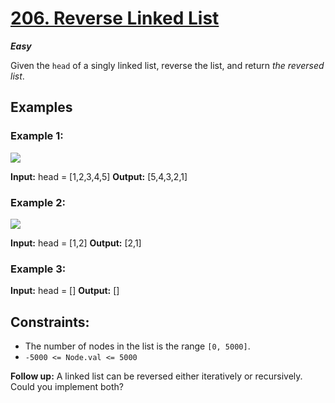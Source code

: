 # [206. Reverse Linked List](https://leetcode.com/problems/reverse-linked-list/)

***Easy***

Given the `head` of a singly linked list, reverse the list, and return _the reversed list_.

## Examples
### **Example 1:**

![](https://assets.leetcode.com/uploads/2021/02/19/rev1ex1.jpg)

**Input:** head = [1,2,3,4,5]
**Output:** [5,4,3,2,1]

### **Example 2:**

![](https://assets.leetcode.com/uploads/2021/02/19/rev1ex2.jpg)

**Input:** head = [1,2]
**Output:** [2,1]

### **Example 3:**

**Input:** head = []
**Output:** []

## **Constraints:**

- The number of nodes in the list is the range `[0, 5000]`.
- `-5000 <= Node.val <= 5000`

**Follow up:** A linked list can be reversed either iteratively or recursively. Could you implement both?